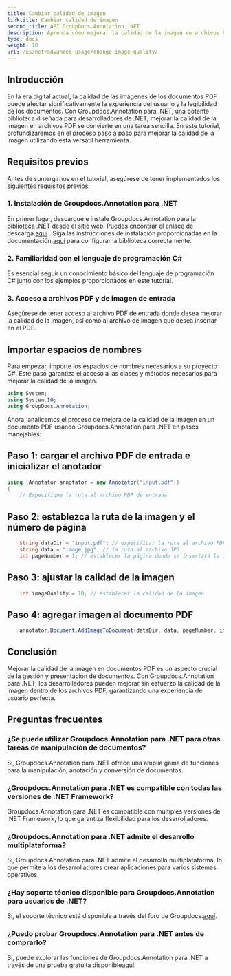 ```yaml
---
title: Cambiar calidad de imagen
linktitle: Cambiar calidad de imagen
second_title: API GroupDocs.Annotation .NET
description: Aprenda cómo mejorar la calidad de la imagen en archivos PDF usando Groupdocs.Annotation para .NET. Sigue nuestra guía paso a paso.
type: docs
weight: 10
url: /es/net/advanced-usage/change-image-quality/
---
```

## Introducción
En la era digital actual, la calidad de las imágenes de los documentos PDF puede afectar significativamente la experiencia del usuario y la legibilidad de los documentos. Con Groupdocs.Annotation para .NET, una potente biblioteca diseñada para desarrolladores de .NET, mejorar la calidad de la imagen en archivos PDF se convierte en una tarea sencilla. En este tutorial, profundizaremos en el proceso paso a paso para mejorar la calidad de la imagen utilizando esta versátil herramienta.
## Requisitos previos
Antes de sumergirnos en el tutorial, asegúrese de tener implementados los siguientes requisitos previos:
### 1. Instalación de Groupdocs.Annotation para .NET
 En primer lugar, descargue e instale Groupdocs.Annotation para la biblioteca .NET desde el sitio web. Puedes encontrar el enlace de descarga.[aquí](https://releases.groupdocs.com/annotation/net/) . Siga las instrucciones de instalación proporcionadas en la documentación.[aquí](https://reference.groupdocs.com/annotation/net/) para configurar la biblioteca correctamente.
### 2. Familiaridad con el lenguaje de programación C#
Es esencial seguir un conocimiento básico del lenguaje de programación C# junto con los ejemplos proporcionados en este tutorial.
### 3. Acceso a archivos PDF y de imagen de entrada
Asegúrese de tener acceso al archivo PDF de entrada donde desea mejorar la calidad de la imagen, así como al archivo de imagen que desea insertar en el PDF.

## Importar espacios de nombres
Para empezar, importe los espacios de nombres necesarios a su proyecto C#. Este paso garantiza el acceso a las clases y métodos necesarios para mejorar la calidad de la imagen.

```csharp
using System;
using System.IO;
using GroupDocs.Annotation;
```

Ahora, analicemos el proceso de mejora de la calidad de la imagen en un documento PDF usando Groupdocs.Annotation para .NET en pasos manejables:
## Paso 1: cargar el archivo PDF de entrada e inicializar el anotador
```csharp
using (Annotator annotator = new Annotator("input.pdf"))
{
    // Especifique la ruta al archivo PDF de entrada
```
## Paso 2: establezca la ruta de la imagen y el número de página
```csharp
    string dataDir = "input.pdf"; // especificar la ruta al archivo PDF de entrada
    string data = "image.jpg"; // la ruta al archivo JPG
    int pageNumber = 1; // establecer la página donde se insertará la imagen
```
## Paso 3: ajustar la calidad de la imagen
```csharp
    int imageQuality = 10; // establecer la calidad de la imagen
```
## Paso 4: agregar imagen al documento PDF
```csharp
    annotator.Document.AddImageToDocument(dataDir, data, pageNumber, imageQuality);
```

## Conclusión
Mejorar la calidad de la imagen en documentos PDF es un aspecto crucial de la gestión y presentación de documentos. Con Groupdocs.Annotation para .NET, los desarrolladores pueden mejorar sin esfuerzo la calidad de la imagen dentro de los archivos PDF, garantizando una experiencia de usuario perfecta.
## Preguntas frecuentes
### ¿Se puede utilizar Groupdocs.Annotation para .NET para otras tareas de manipulación de documentos?
Sí, Groupdocs.Annotation para .NET ofrece una amplia gama de funciones para la manipulación, anotación y conversión de documentos.
### ¿Groupdocs.Annotation para .NET es compatible con todas las versiones de .NET Framework?
Groupdocs.Annotation para .NET es compatible con múltiples versiones de .NET Framework, lo que garantiza flexibilidad para los desarrolladores.
### ¿Groupdocs.Annotation para .NET admite el desarrollo multiplataforma?
Sí, Groupdocs.Annotation para .NET admite el desarrollo multiplataforma, lo que permite a los desarrolladores crear aplicaciones para varios sistemas operativos.
### ¿Hay soporte técnico disponible para Groupdocs.Annotation para usuarios de .NET?
 Sí, el soporte técnico está disponible a través del foro de Groupdocs.[aquí](https://forum.groupdocs.com/c/annotation/10).
### ¿Puedo probar Groupdocs.Annotation para .NET antes de comprarlo?
 Sí, puede explorar las funciones de Groupdocs.Annotation para .NET a través de una prueba gratuita disponible[aquí](https://releases.groupdocs.com/).